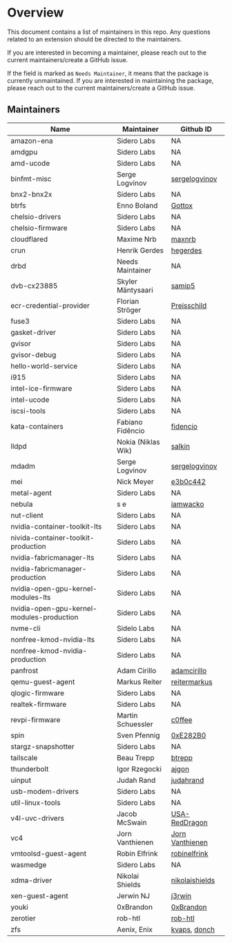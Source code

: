 # Overview

This document contains a list of maintainers in this repo. Any questions related to an extension should be directed to the maintainers.

If you are interested in becoming a maintainer, please reach out to the current maintainers/create a GitHub issue.

If the field is marked as `Needs Maintainer`, it means that the package is currently unmaintained. If you are interested in maintaining the package, please reach out to the current maintainers/create a GitHub issue.

## Maintainers

| Name                                      | Maintainer         | Github ID                                                            |
| ----------------------------------------- | ------------------ | -------------------------------------------------------------------- |
| amazon-ena                                | Sidero Labs        | NA                                                                   |
| amdgpu                                    | Sidero Labs        | NA                                                                   |
| amd-ucode                                 | Sidero Labs        | NA                                                                   |
| binfmt-misc                               | Serge Logvinov     | [sergelogvinov](https://github.com/sergelogvinov)                    |
| bnx2-bnx2x                                | Sidero Labs        | NA                                                                   |
| btrfs                                     | Enno Boland        | [Gottox](https://github.com/Gottox)                                  |
| chelsio-drivers                           | Sidero Labs        | NA                                                                   |
| chelsio-firmware                          | Sidero Labs        | NA                                                                   |
| cloudflared                               | Maxime Nrb         | [maxnrb](https://github.com/maxnrb)                                  |
| crun                                      | Henrik Gerdes      | [hegerdes](https://github.com/hegerdes)                              |
| drbd                                      | Needs Maintainer   | NA                                                                   |
| dvb-cx23885                               | Skyler Mäntysaari  | [samip5](https://github.com/samip5)                                  |
| ecr-credential-provider                   | Florian Ströger    | [Preisschild](https://github.com/Preisschild)                        |
| fuse3                                     | Sidero Labs        | NA                                                                   |
| gasket-driver                             | Sidero Labs        | NA                                                                   |
| gvisor                                    | Sidero Labs        | NA                                                                   |
| gvisor-debug                              | Sidero Labs        | NA                                                                   |
| hello-world-service                       | Sidero Labs        | NA                                                                   |
| i915                                      | Sidero Labs        | NA                                                                   |
| intel-ice-firmware                        | Sidero Labs        | NA                                                                   |
| intel-ucode                               | Sidero Labs        | NA                                                                   |
| iscsi-tools                               | Sidero Labs        | NA                                                                   |
| kata-containers                           | Fabiano Fidêncio   | [fidencio](https://github.com/fidencio)                              |
| lldpd                                     | Nokia (Niklas Wik) | [salkin](https://github.com/salkin)                                  |
| mdadm                                     | Serge Logvinov     | [sergelogvinov](https://github.com/sergelogvinov)                    |
| mei                                       | Nick Meyer         | [e3b0c442](https://github.com/e3b0c442)                              |
| metal-agent                               | Sidero Labs        | NA                                                                   |
| nebula                                    | s e                | [iamwacko](https://github.com/iamwacko)                              |
| nut-client                                | Sidero Labs        | NA                                                                   |
| nvidia-container-toolkit-lts              | Sidero Labs        | NA                                                                   |
| nivida-container-toolkit-production       | Sidero Labs        | NA                                                                   |
| nvidia-fabricmanager-lts                  | Sidero Labs        | NA                                                                   |
| nvidia-fabricmanager-production           | Sidero Labs        | NA                                                                   |
| nvidia-open-gpu-kernel-modules-lts        | Sidero Labs        | NA                                                                   |
| nvidia-open-gpu-kernel-modules-production | Sidero Labs        | NA                                                                   |
| nvme-cli                                  | Sidelo Labs        | NA                                                                   |
| nonfree-kmod-nvidia-lts                   | Sidero Labs        | NA                                                                   |
| nonfree-kmod-nvidia-production            | Sidero Labs        | NA                                                                   |
| panfrost                                  | Adam Cirillo       | [adamcirillo](https://github.com/adamcirillo)                        |
| qemu-guest-agent                          | Markus Reiter      | [reitermarkus](https://github.com/reitermarkus)                      |
| qlogic-firmware                           | Sidero Labs        | NA                                                                   |
| realtek-firmware                          | Sidero Labs        | NA                                                                   |
| revpi-firmware                            | Martin Schuessler  | [c0ffee](https://github.com/c0ffee)                                  |
| spin                                      | Sven Pfennig       | [0xE282B0](https://github.com/0xE282B0)                              |
| stargz-snapshotter                        | Sidero Labs        | NA                                                                   |
| tailscale                                 | Beau Trepp         | [btrepp](https://github.com/btrepp)                                  |
| thunderbolt                               | Igor Rzegocki      | [ajgon](https://github.com/ajgon)                                    |
| uinput                                    | Judah Rand         | [judahrand](https://github.com/judahrand)                            |
| usb-modem-drivers                         | Sidero Labs        | NA                                                                   |
| util-linux-tools                          | Sidero Labs        | NA                                                                   |
| v4l-uvc-drivers                           | Jacob McSwain      | [USA-RedDragon](https://github.com/USA-RedDragon)                    |
| vc4                                       | Jorn Vanthienen    | [Jorn Vanthienen](https://github.com/jvanthienen-gluo)               |
| vmtoolsd-guest-agent                      | Robin Elfrink      | [robinelfrink](https://github.com/robinelfrink)                      |
| wasmedge                                  | Sidero Labs        | NA                                                                   |
| xdma-driver                               | Nikolai Shields    | [nikolaishields](https://github.com/nikolaishields)                  |
| xen-guest-agent                           | Jerwin NJ          | [j3rwin](https://github.com/j3rwin)                                  |
| youki                                     | 0xBrandon          | [0xBrandon](https://github.com/0x4272616E646F6E)                     |
| zerotier                                  | rob-htl            | [rob-htl](https://github.com/rob-htl)                                |
| zfs                                       | Aenix, Enix        | [kvaps](https://github.com/kvaps), [donch](https://github.com/donch) |
